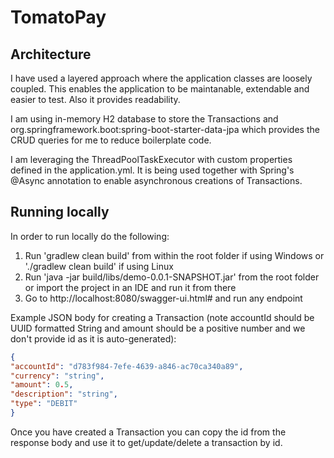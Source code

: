 # TomatoPay

## Architecture
I have used a layered approach where the application classes are loosely coupled.
This enables the application to be maintanable, extendable and easier to test. Also it provides readability.

I am using in-memory H2 database to store the Transactions and org.springframework.boot:spring-boot-starter-data-jpa 
which provides the CRUD queries for me to reduce boilerplate code.

I am leveraging the ThreadPoolTaskExecutor with custom properties defined in the application.yml.
It is being used together with Spring's @Async annotation to enable asynchronous creations of Transactions.

## Running locally
In order to run locally do the following:
1. Run 'gradlew clean build' from within the root folder if using Windows or './gradlew clean build' if using Linux
2. Run 'java -jar build/libs/demo-0.0.1-SNAPSHOT.jar' from the root folder or import the project in an IDE and run it from there
3. Go to http://localhost:8080/swagger-ui.html# and run any endpoint

Example JSON body for creating a Transaction (note accountId should be UUID formatted String and amount should be a positive number and we don't provide id as it is auto-generated):
```json
{
"accountId": "d783f984-7efe-4639-a846-ac70ca340a89",
"currency": "string",
"amount": 0.5,
"description": "string",
"type": "DEBIT"
}
```

Once you have created a Transaction you can copy the id from the response body and use it to get/update/delete a transaction by id.
